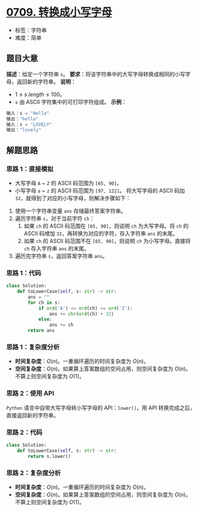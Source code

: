 # [0709. 转换成小写字母](https://leetcode.cn/problems/to-lower-case/)
- 标签：字符串
- 难度：简单
## 题目大意
**描述**：给定一个字符串 `s`。
**要求**：将该字符串中的大写字母转换成相同的小写字母，返回新的字符串。
**说明**：
- $1 \le s.length \le 100$。
- `s` 由 ASCII 字符集中的可打印字符组成。
**示例**：
```python
输入：s = "Hello"
输出："hello"
输入：s = "LOVELY"
输出："lovely"
```
## 解题思路
### 思路 1：直接模拟
- 大写字母 `A` ~ `Z` 的 ASCII 码范围为 `[65, 90]`。
- 小写字母 `a` ~ `z` 的 ASCII 码范围为 `[97, 122]`。
将大写字母的 ASCII 码加 `32`，就得到了对应的小写字母，则解决步骤如下：
1. 使用一个字符串变量 `ans` 存储最终答案字符串。
2. 遍历字符串 `s`，对于当前字符 `ch`：
   1. 如果 `ch` 的 ASCII 码范围在 `[65, 90]`，则说明 `ch` 为大写字母。将 `ch` 的 ASCII 码增加 `32`，再转换为对应的字符，存入字符串 `ans` 的末尾。
   2. 如果 `ch` 的 ASCII 码范围不在 `[65, 90]`，则说明 `ch` 为小写字母。直接将 `ch` 存入字符串 `ans` 的末尾。
3. 遍历完字符串 `s`，返回答案字符串 `ans`。
### 思路 1：代码
```python
class Solution:
    def toLowerCase(self, s: str) -> str:
        ans = ""
        for ch in s:
            if ord('A') <= ord(ch) <= ord('Z'):
                ans += chr(ord(ch) + 32)
            else:
                ans += ch
        return ans
```
### 思路 1：复杂度分析
- **时间复杂度**：$O(n)$。一重循环遍历的时间复杂度为 $O(n)$。
- **空间复杂度**：$O(n)$。如果算上答案数组的空间占用，则空间复杂度为 $O(n)$。不算上则空间复杂度为 $O(1)$。
### 思路 2：使用 API
`Python` 语言中自带大写字母转小写字母的 API：`lower()`，用 API 转换完成之后，直接返回新的字符串。
### 思路 2：代码
```python
class Solution:
    def toLowerCase(self, s: str) -> str:
        return s.lower()
```
### 思路 2：复杂度分析
- **时间复杂度**：$O(n)$。一重循环遍历的时间复杂度为 $O(n)$。
- **空间复杂度**：$O(n)$。如果算上答案数组的空间占用，则空间复杂度为 $O(n)$。不算上则空间复杂度为 $O(1)$。